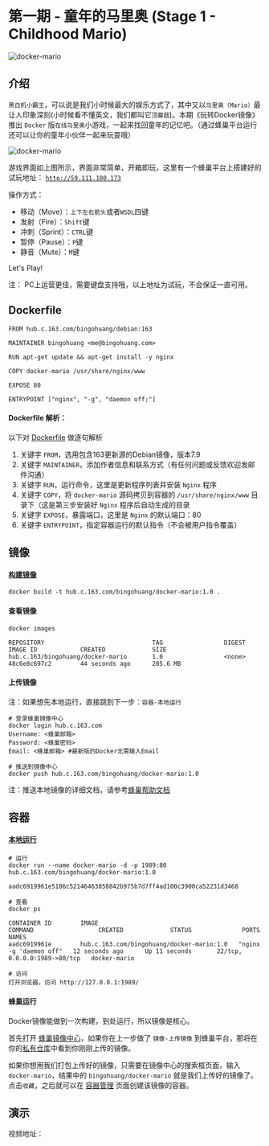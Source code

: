 第一期 - 童年的马里奥 (Stage 1 - Childhood Mario)
===
![docker-mario](http://nos.126.net/comb/docker-mario-game.jpg)


## 介绍
`黑白机小霸王`，可以说是我们小时候最大的娱乐方式了，其中又以`马里奥（Mario）`最让人印象深刻(小时候看不懂英文，我们都叫它`顶蘑菇`)。本期《玩转Docker镜像》推出 `Docker` 版`在线马里奥`小游戏，一起来找回童年的记忆吧。（通过蜂巢平台运行还可以让你的童年小伙伴一起来玩耍哦）

![docker-mario](http://nos.126.net/comb/docker-mario.png)

游戏界面如上图所示，界面非常简单，开箱即玩，这里有一个蜂巢平台上搭建好的试玩地址： [`http://59.111.100.173`](http://59.111.100.173)

操作方式：
+ 移动（Move）：`上下左右箭头`或者`WSDL`四键
+ 发射（Fire）：`Shift`键
+ 冲刺（Sprint）：`CTRL`键
+ 暂停（Pause）：`P`键
+ 静音（Mute）：`M`键

Let's Play!

注： PC上运营更佳，需要键盘支持哦，以上地址为试玩，不会保证一直可用。

## Dockerfile
```
FROM hub.c.163.com/bingohuang/debian:163

MAINTAINER bingohuang <me@bingohuang.com>

RUN apt-get update && apt-get install -y nginx

COPY docker-mario /usr/share/nginx/www

EXPOSE 80

ENTRYPOINT ["nginx", "-g", "daemon off;"]
```
#### Dockerfile 解析：
以下对 [Dockerfile](https://docs.docker.com/engine/reference/builder/) 做逐句解析

1. 关键字 `FROM`，选用包含163更新源的Debian镜像，版本7.9
2. 关键字 `MAINTAINER`，添加作者信息和联系方式（有任何问题或反馈欢迎发邮件沟通）
3. 关键字 `RUN`，运行命令，这里是更新程序列表并安装 `Nginx` 程序
4. 关键字 `COPY`，将 `docker-mario` 源码拷贝到容器的 `/usr/share/nginx/www` 目录下（这是第三步安装好 `Nginx` 程序后自动生成的目录
5. 关键字 `EXPOSE`，暴露端口，这里是 `Nginx` 的默认端口：80
6. 关键字 `ENTRYPOINT`，指定容器运行的默认指令（不会被用户指令覆盖）


## 镜像

#### [构建镜像](https://docs.docker.com/engine/reference/commandline/build/)
```
docker build -t hub.c.163.com/bingohuang/docker-mario:1.0 .
```
#### 查看镜像
```
docker images

REPOSITORY                              TAG                 DIGEST              IMAGE ID            CREATED             SIZE
hub.c.163/bingohuang/docker-mario       1.0                 <none>              48c6e8c697c2        44 seconds ago      205.6 MB
```
#### 上传镜像
注：如果想先本地运行，直接跳到下一步：`容器-本地运行`
```
# 登录蜂巢镜像中心
docker login hub.c.163.com
Username: <蜂巢邮箱>
Password: <蜂巢密码>
Email: <蜂巢邮箱> #最新版的Docker无需输入Email

# 推送到镜像中心
docker push hub.c.163.com/bingohuang/docker-mario:1.0
```
注：推送本地镜像的详细文档，请参考[蜂巢帮助文档](https://c.163.com/wiki/index.php?title=%E6%8E%A8%E9%80%81%E6%9C%AC%E5%9C%B0%E9%95%9C%E5%83%8F)

## 容器
#### [本地运行](https://docs.docker.com/)
```
# 运行
docker run --name docker-mario -d -p 1989:80 hub.c.163.com/bingohuang/docker-mario:1.0

aadc6919961e5106c52146463058842b975b7d7ff4ad100c3900ca52231d3468

# 查看
docker ps

CONTAINER ID        IMAGE                                       COMMAND                  CREATED             STATUS              PORTS                        NAMES
aadc6919961e        hub.c.163.com/bingohuang/docker-mario:1.0   "nginx -g 'daemon off"   12 seconds ago      Up 11 seconds       22/tcp, 0.0.0.0:1989->80/tcp   docker-mario

# 访问
打开浏览器，访问 http://127.0.0.1:1989/
```
#### 蜂巢运行
Docker镜像能做到一次构建，到处运行，所以镜像是核心。

首先打开 [蜂巢镜像中心](https://c.163.com/hub#/m/home/)，如果你在上一步做了 `镜像-上传镜像` 到蜂巢平台，那将在你的[私有仓库](https://c.163.com/dashboard#/m/mirrorRepo/)中看到你刚刚上传的镜像。

如果你想用我们打包上传好的镜像，只需要在镜像中心的搜索框页面，输入 `docker-mario`，结果中的 `bingohuang/docker-mario` 就是我们上传好的镜像了。 点击`收藏`，之后就可以在 [容器管理](https://c.163.com/dashboard#/m/container/) 页面创建该镜像的容器。

## 演示
视频地址：
